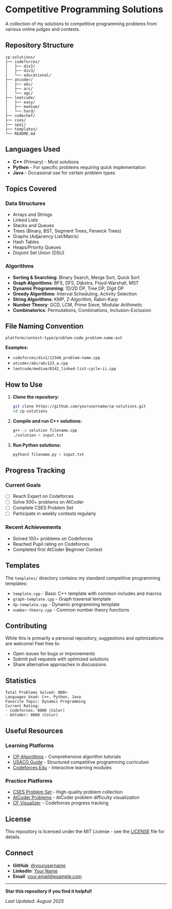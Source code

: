 # Competitive Programming Solutions

A collection of my solutions to competitive programming problems from various online judges and contests.

## Repository Structure

```
cp-solutions/
├── codeforces/
│   ├── div2/
│   ├── div3/
│   └── educational/
├── atcoder/
│   ├── abc/
│   ├── arc/
│   └── agc/
├── leetcode/
│   ├── easy/
│   ├── medium/
│   └── hard/
├── codechef/
├── cses/
├── spoj/
├── templates/
└── README.md
```

## Languages Used

- **C++** (Primary) - Most solutions
- **Python** - For specific problems requiring quick implementation
- **Java** - Occasional use for certain problem types

## Topics Covered

### Data Structures
- Arrays and Strings
- Linked Lists
- Stacks and Queues
- Trees (Binary, BST, Segment Trees, Fenwick Trees)
- Graphs (Adjacency List/Matrix)
- Hash Tables
- Heaps/Priority Queues
- Disjoint Set Union (DSU)

### Algorithms
- **Sorting & Searching**: Binary Search, Merge Sort, Quick Sort
- **Graph Algorithms**: BFS, DFS, Dijkstra, Floyd-Warshall, MST
- **Dynamic Programming**: 1D/2D DP, Tree DP, Digit DP
- **Greedy Algorithms**: Interval Scheduling, Activity Selection
- **String Algorithms**: KMP, Z-Algorithm, Rabin-Karp
- **Number Theory**: GCD, LCM, Prime Sieve, Modular Arithmetic
- **Combinatorics**: Permutations, Combinations, Inclusion-Exclusion

## File Naming Convention

```
platform/contest-type/problem-code_problem-name.ext
```

**Examples:**
- `codeforces/div2/1234A_problem-name.cpp`
- `atcoder/abc/abc123_a.cpp`
- `leetcode/medium/0142_linked-list-cycle-ii.cpp`

## How to Use

1. **Clone the repository:**
   ```bash
   git clone https://github.com/yourusername/cp-solutions.git
   cd cp-solutions
   ```

2. **Compile and run C++ solutions:**
   ```bash
   g++ -o solution filename.cpp
   ./solution < input.txt
   ```

3. **Run Python solutions:**
   ```bash
   python3 filename.py < input.txt
   ```

## Progress Tracking

### Current Goals
- [ ] Reach Expert on Codeforces
- [ ] Solve 500+ problems on AtCoder
- [ ] Complete CSES Problem Set
- [ ] Participate in weekly contests regularly

### Recent Achievements
- Solved 100+ problems on Codeforces
- Reached Pupil rating on Codeforces
- Completed first AtCoder Beginner Contest

## Templates

The `templates/` directory contains my standard competitive programming templates:
- `template.cpp` - Basic C++ template with common includes and macros
- `graph-template.cpp` - Graph traversal template
- `dp-template.cpp` - Dynamic programming template
- `number-theory.cpp` - Common number theory functions

## Contributing

While this is primarily a personal repository, suggestions and optimizations are welcome! Feel free to:
- Open issues for bugs or improvements
- Submit pull requests with optimized solutions
- Share alternative approaches in discussions

## Statistics

```
Total Problems Solved: 000+
Languages Used: C++, Python, Java
Favorite Topic: Dynamic Programming
Current Rating: 
- Codeforces: 0000 (Color)
- AtCoder: 0000 (Color)
```

## Useful Resources

### Learning Platforms
- [CP-Algorithms](https://cp-algorithms.com/) - Comprehensive algorithm tutorials
- [USACO Guide](https://usaco.guide/) - Structured competitive programming curriculum
- [Codeforces Edu](https://codeforces.com/edu/courses) - Interactive learning modules

### Practice Platforms
- [CSES Problem Set](https://cses.fi/problemset/) - High-quality problem collection
- [AtCoder Problems](https://kenkoooo.com/atcoder/) - AtCoder problem difficulty visualization
- [CF Visualizer](https://cfviz.netlify.app/) - Codeforces progress tracking

## License

This repository is licensed under the MIT License - see the [LICENSE](LICENSE) file for details.

## Connect

- **GitHub**: [@yourusername](https://github.com/yourusername)
- **LinkedIn**: [Your Name](https://linkedin.com/in/yourprofile)
- **Email**: your.email@example.com

---

**Star this repository if you find it helpful!**

*Last Updated: August 2025*

